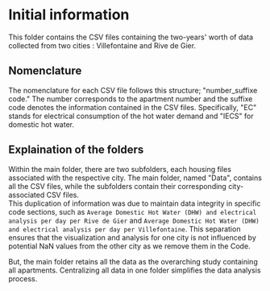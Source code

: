# Initial information
This folder contains the CSV files containing the two-years' worth of data collected from two cities : Villefontaine and Rive de Gier.  

## Nomenclature
The nomenclature for each CSV file follows this structure; "number_suffixe code." The number corresponds to the apartment number and the suffixe code denotes the information contained in the CSV files. Specifically, "EC" stands for electrical consumption of the hot water demand and "IECS" for domestic hot water.  

## Explaination of the folders
Within the main folder, there are two subfolders, each housing files associated with the respective city. The main folder, named "Data", contains all the CSV files, while the subfolders contain their corresponding city-associated CSV files.  
This duplication of information was due to maintain data integrity in specific code sections, such as `Average Domestic Hot Water (DHW) and electrical analysis per day per Rive de Gier` and `Average Domestic Hot Water (DHW) and electrical analysis per day per Villefontaine`. This separation ensures that the visualization and analysis for one city is not influenced by potential NaN values from the other city as we remove them in the Code.  

But, the main folder retains all the data as the overarching study containing all apartments. Centralizing all data in one folder simplifies the data analysis process.
